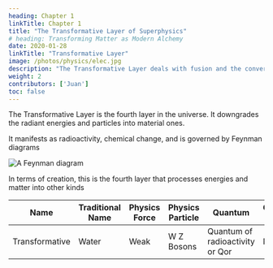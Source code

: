 ```yaml
---
heading: Chapter 1
linkTitle: Chapter 1
title: "The Transformative Layer of Superphysics"
# heading: Transforming Matter as Modern Alchemy
date: 2020-01-28
linkTitle: "Transformative Layer"
image: /photos/physics/elec.jpg
description: "The Transformative Layer deals with fusion and the conversion of particles into different material types"
weight: 2
contributors: ['Juan']
toc: false
---
```




The Transformative Layer is the fourth layer in the universe. It downgrades the radiant energies and particles into material ones. 

It manifests as radioactivity, chemical change, and is governed by Feynman diagrams

![A Feynman diagram](/graphics/physics/feynman.jpg)


In terms of creation, this is the fourth layer that processes energies and matter into other kinds 

Name | Traditional Name | Physics Force | Physics Particle | Quantum | Gravitation Source
--- | --- | --- | --- | --- | ---
Transformative | Water | Weak | W Z Bosons | Quantum of radioactivity or Qor | Neutron 
